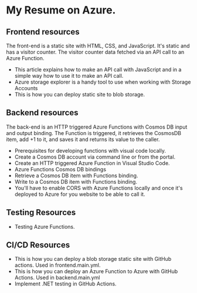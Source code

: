 # My Resume on Azure.

## Frontend resources

The front-end is a static site with HTML, CSS, and JavaScript. It's static and has a visitor counter. The visitor counter data fetched via an API call to an Azure Function.
- This article explains how to make an API call with JavaScript and in a simple way how to use it to make an API call.
- Azure storage explorer is a handy tool to use when working with Storage Accounts
- This is how you can deploy static site to blob storage.

## Backend resources
The back-end is an HTTP triggered Azure Functions with Cosmos DB input and output binding. The Function is triggered, it retrieves the CosmosDB item, add +1 to it, and saves it and returns its value to the caller.
- Prerequisites for developing functions with visual code locally.
- Create a Cosmos DB account via command line or from the portal.
- Create an HTTP triggered Azure Function in Visual Studio Code.
- Azure Functions Cosmos DB bindings
- Retrieve a Cosmos DB item with Functions binding.
- Write to a Cosmos DB item with Functions binding.
- You'll have to enable CORS with Azure Functions locally and once it's deployed to Azure for you website to be able to call it.

## Testing Resources
- Testing Azure Functions.

## CI/CD Resources
- This is how you can deploy a blob storage static site with GitHub actions. Used in frontend.main.yml.
- This is how you can deploy an Azure Function to Azure with GitHub Actions. Used in backend.main.yml
- Implement .NET testing in GitHub Actions.
